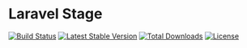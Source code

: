 # Laravel Stage

[![Build Status](https://travis-ci.org/orbasteam/stage.svg?branch=master)](https://travis-ci.org/orbasteam/stage)
[![Latest Stable Version](https://poser.pugx.org/orbas/stage/version)](https://packagist.org/packages/orbas/stage)
[![Total Downloads](https://poser.pugx.org/orbas/stage/downloads)](https://packagist.org/packages/orbas/stage)
[![License](https://poser.pugx.org/orbas/stage/license)](https://packagist.org/packages/orbas/stage)
